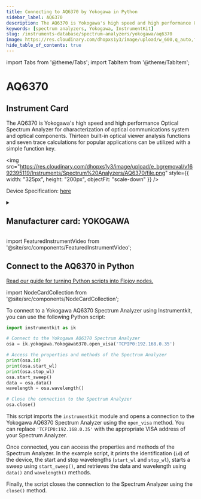 ```yaml
---
title: Connecting to AQ6370 by Yokogawa in Python
sidebar_label: AQ6370
description: The AQ6370 is Yokogawa's high speed and high performance Optical Spectrum Analyzer for characterization of optical communications system and optical components. Thirteen built-in optical viewer analysis functions and seven trace calculations for popular applications can be utilized with a simple function key.
keywords: [spectrum analyzers, Yokogawa, InstrumentKit]
slug: /instruments-database/spectrum-analyzers/yokogawa/aq6370
image: https://res.cloudinary.com/dhopxs1y3/image/upload/w_600,q_auto,f_auto/e_bgremoval/v1692395119/Instruments/Spectrum%20Analyzers/AQ6370/file.jpg
hide_table_of_contents: true
---
```


import Tabs from '@theme/Tabs';
import TabItem from '@theme/TabItem';

# AQ6370

## Instrument Card

<div className="flex">

<div>

The AQ6370 is Yokogawa's high speed and high performance Optical Spectrum Analyzer for characterization of optical communications system and optical components. Thirteen built-in optical viewer analysis functions and seven trace calculations for popular applications can be utilized with a simple function key.

</div>

<img src="https://res.cloudinary.com/dhopxs1y3/image/upload/e_bgremoval/v1692395119/Instruments/Spectrum%20Analyzers/AQ6370/file.png" style={{ width: "325px", height: "200px", objectFit: "scale-down" }} />

</div>

<div className="flex text-center">

<p>Device Specification: <a target="\_blank" href="https://cdn.tmi.yokogawa.com/IM735301-01E.pdf">here</a></p>

</div>

<details style={{ marginTop: "15px"}}>
<summary><h2>Manufacturer card: YOKOGAWA</h2></summary>

<img src="https://res.cloudinary.com/dhopxs1y3/image/upload/v1692806180/Instruments/Vendor%20Logos/Yokogawa.png" style={{ width: "100%", height: "170px",objectFit: "scale-down" }} />

Yokogawa is a leading provider of Industrial Automation and Test and Measurement solutions. Combining superior technology with engineering services, project management, and maintenance, Yokogawa delivers field proven operational efficiency, safety, quality, and reliability.

<ul>
  <li>Headquarters: Japan</li>
  <li>Yearly Revenue (millions, USD): 318.0</li>
  <li>Vendor Website: <a href="https://www.yokogawa.com/">here</a></li>
</ul>
</details>

import FeaturedInstrumentVideo from '@site/src/components/FeaturedInstrumentVideo';

<FeaturedInstrumentVideo category='SPECTRUM_ANALYZERS' manufacturer='YOKOGAWA'></FeaturedInstrumentVideo>


## Connect to the AQ6370 in Python

[Read our guide for turning Python scripts into Flojoy nodes.](https://docs.flojoy.ai/contribution/blocks/custom-flojoy-block/)

import NodeCardCollection from '@site/src/components/NodeCardCollection';

<Tabs>

<TabItem value="Flojoy" label="Flojoy" className="flojoy-instrument-tabs">

<NodeCardCollection category='SPECTRUM_ANALYZERS' manufacturer='YOKOGAWA'></NodeCardCollection>

</TabItem>
<TabItem value="InstrumentKit" label="InstrumentKit">

To connect to a Yokogawa AQ6370 Spectrum Analyzer using Instrumentkit, you can use the following Python script:

```python
import instrumentkit as ik

# Connect to the Yokogawa AQ6370 Spectrum Analyzer
osa = ik.yokogawa.Yokogawa6370.open_visa('TCPIP0:192.168.0.35')

# Access the properties and methods of the Spectrum Analyzer
print(osa.id)
print(osa.start_wl)
print(osa.stop_wl)
osa.start_sweep()
data = osa.data()
wavelength = osa.wavelength()

# Close the connection to the Spectrum Analyzer
osa.close()
```

This script imports the `instrumentkit` module and opens a connection to the Yokogawa AQ6370 Spectrum Analyzer using the `open_visa` method. You can replace `'TCPIP0:192.168.0.35'` with the appropriate VISA address of your Spectrum Analyzer.

Once connected, you can access the properties and methods of the Spectrum Analyzer. In the example script, it prints the identification (`id`) of the device, the start and stop wavelengths (`start_wl` and `stop_wl`), starts a sweep using `start_sweep()`, and retrieves the data and wavelength using `data()` and `wavelength()` methods.

Finally, the script closes the connection to the Spectrum Analyzer using the `close()` method.

</TabItem>
</Tabs>